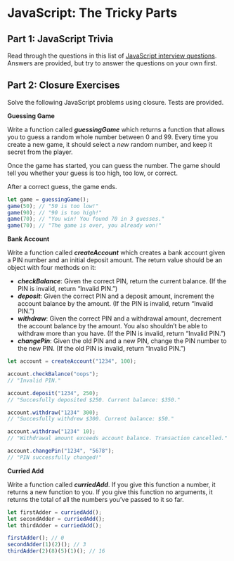 # JavaScript: The Tricky Parts
## **Part 1: JavaScript Trivia**

Read through the questions in this list of [JavaScript interview questions](https://www.toptal.com/javascript/interview-questions). Answers are provided, but try to answer the questions on your own first.

## **Part 2: Closure Exercises**

Solve the following JavaScript problems using closure. Tests are provided.

**Guessing Game**

Write a function called ***guessingGame*** which returns a function that allows you to guess a random whole number between 0 and 99. Every time you create a new game, it should select a *new* random number, and keep it secret from the player.

Once the game has started, you can guess the number. The game should tell you whether your guess is too high, too low, or correct.

After a correct guess, the game ends.

```jsx
let game = guessingGame();
game(50); // "50 is too low!"
game(90); // "90 is too high!"
game(70); // "You win! You found 70 in 3 guesses."
game(70); // "The game is over, you already won!"
```

**Bank Account**

Write a function called ***createAccount*** which creates a bank account given a PIN number and an initial deposit amount. The return value should be an object with four methods on it:

- ***checkBalance***: Given the correct PIN, return the current balance. (If the PIN is invalid, return “Invalid PIN.”)
- ***deposit***: Given the correct PIN and a deposit amount, increment the account balance by the amount. (If the PIN is invalid, return “Invalid PIN.”)
- ***withdraw***: Given the correct PIN and a withdrawal amount, decrement the account balance by the amount. You also shouldn’t be able to withdraw more than you have. (If the PIN is invalid, return “Invalid PIN.”)
- ***changePin***: Given the old PIN and a new PIN, change the PIN number to the new PIN. (If the old PIN is invalid, return “Invalid PIN.”)

```jsx
let account = createAccount("1234", 100);

account.checkBalance("oops");
// "Invalid PIN."

account.deposit("1234", 250);
// "Succesfully deposited $250. Current balance: $350."

account.withdraw("1234" 300);
// "Succesfully withdrew $300. Current balance: $50."

account.withdraw("1234" 10);
// "Withdrawal amount exceeds account balance. Transaction cancelled."

account.changePin("1234", "5678");
// "PIN successfully changed!"
```

**Curried Add**

Write a function called ***curriedAdd***. If you give this function a number, it returns a new function to you. If you give this function no arguments, it returns the total of all the numbers you’ve passed to it so far.

```jsx
let firstAdder = curriedAdd();
let secondAdder = curriedAdd();
let thirdAdder = curriedAdd();

firstAdder(); // 0
secondAdder(1)(2)(); // 3
thirdAdder(2)(8)(5)(1)(); // 16
```